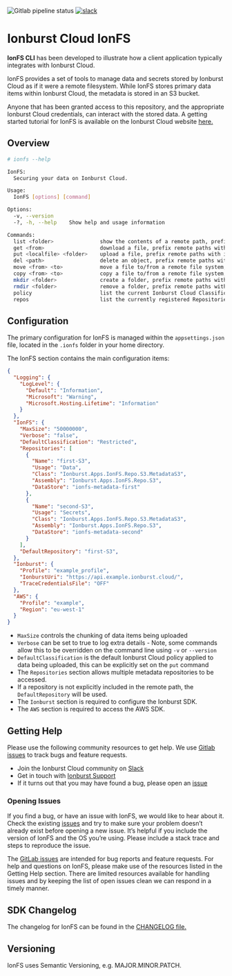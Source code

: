 ![Gitlab pipeline status](https://img.shields.io/gitlab/pipeline/ionburst/ionburst-sdk-net/main?color=fb6a26&style=flat-square)
[![slack](https://img.shields.io/badge/Slack-4A154B?style=flat-square&logo=slack&logoColor=white)](https://join.slack.com/t/ionburst-cloud/shared_invite/zt-panjkslf-Z5DOpU1OOeNPkXgklD~Cpg)

# Ionburst Cloud IonFS

**IonFS CLI** has been developed to illustrate how a client application typically integrates with Ionburst Cloud. 

IonFS provides a set of tools to manage data and secrets stored by Ionburst Cloud as if it were a remote filesystem. While IonFS stores primary data items within Ionburst Cloud, the metadata is stored in an S3 bucket.

Anyone that has been granted access to this repository, and the appropriate Ionburst Cloud credentials, can interact with the stored data.
A getting started tutorial for IonFS is available on the Ionburst Cloud website [here.](https://ionburst.cloud/tutorials/get-started-with-ionfs) 

## Overview

```sh
# ionfs --help 

IonFS: 
  Securing your data on Ionburst Cloud. 

Usage: 
  IonFS [options] [command] 

Options: 
  -v, --version 
  -?, -h, --help    Show help and usage information 

Commands: 
  list <folder>               show the contents of a remote path, prefix remote paths with ion:// 
  get <from>                  download a file, prefix remote paths with ion:// 
  put <localfile> <folder>    upload a file, prefix remote paths with ion:// 
  del <path>                  delete an object, prefix remote paths with ion:// 
  move <from> <to>            move a file to/from a remote file system, prefix remote paths with ion:// 
  copy <from> <to>            copy a file to/from a remote file system, prefix remote paths with ion:// 
  mkdir <folder>              create a folder, prefix remote paths with ion:// 
  rmdir <folder>              remove a folder, prefix remote paths with ion:// 
  policy                      list the current Ionburst Cloud Classification Policies 
  repos                       list the currently registered Repositories 
```

## Configuration

The primary configuration for IonFS is managed within the `appsettings.json` file, located in the `.ionfs` folder in your home directory.

The IonFS section contains the main configuration items: 

```json
{   
  "Logging": { 
    "LogLevel": {
      "Default": "Information",
      "Microsoft": "Warning",
      "Microsoft.Hosting.Lifetime": "Information"
    }   
  },
  "IonFS": {
    "MaxSize": "50000000",
    "Verbose": "false",
    "DefaultClassification": "Restricted",
    "Repositories": [ 
      { 
        "Name": "first-S3", 
        "Usage": "Data",
        "Class": "Ionburst.Apps.IonFS.Repo.S3.MetadataS3",
        "Assembly": "Ionburst.Apps.IonFS.Repo.S3",
        "DataStore": "ionfs-metadata-first" 
      }, 
      { 
        "Name": "second-S3", 
        "Usage": "Secrets",
        "Class": "Ionburst.Apps.IonFS.Repo.S3.MetadataS3",
        "Assembly": "Ionburst.Apps.IonFS.Repo.S3",
        "DataStore": "ionfs-metadata-second" 
      }
    ],
    "DefaultRepository": "first-S3", 
  },
  "Ionburst": { 
    "Profile": "example_profile", 
    "IonburstUri": "https://api.example.ionburst.cloud/", 
    "TraceCredentialsFile": "OFF" 
  },
  "AWS": { 
    "Profile": "example", 
    "Region": "eu-west-1" 
  }
}
```

- `MaxSize` controls the chunking of data items being uploaded
- `Verbose` can be set to true to log extra details - Note, some commands allow this to be overridden on the command line using `-v` or `--version`
- `DefaultClassification` is the default Ionburst Cloud policy applied to data being uploaded, this can be explicitly set on the `put` command
- The `Repositories` section allows multiple metadata repositories to be accessed.   
- If a repository is not explicitly included in the remote path, the `DefaultRepository` will be used. 
- The `Ionburst` section is required to configure the Ionburst SDK. 
- The `AWS` section is required to access the AWS SDK. 

## Getting Help

Please use the following community resources to get help. We use [Gitlab issues][sdk-issues] to track bugs and feature requests.
- Join the Ionburst Cloud community on [Slack](https://join.slack.com/t/ionburst-cloud/shared_invite/zt-panjkslf-Z5DOpU1OOeNPkXgklD~Cpg)
- Get in touch with [Ionburst Support](https://ionburst.cloud/contact/)
- If it turns out that you may have found a bug, please open an [issue][sdk-issues]

### Opening Issues

If you find a bug, or have an issue with IonFS, we would like to hear about it. Check the existing [issues][sdk-issues] and try to make sure your problem doesn’t already exist before opening a new issue. It’s helpful if you include the version of IonFS and the OS you’re using. Please include a stack trace and steps to reproduce the issue.

The [GitLab issues][sdk-issues] are intended for bug reports and feature requests. For help and questions on IonFS, please make use of the resources listed in the Getting Help section. There are limited resources available for handling issues and by keeping the list of open issues clean we can respond in a timely manner.

## SDK Changelog

The changelog for IonFS can be found in the [CHANGELOG file.](CHANGELOG.md)

## Versioning

IonFS uses Semantic Versioning, e.g. MAJOR.MINOR.PATCH.

[ionburst]: https://ionburst.io
[ionburst-cloud]: https://ionburst.cloud
[sdk-website]: https://ionburst.cloud/docs/sdk/
[sdk-source]: https://gitlab.com/ionburst/ionfs
[sdk-issues]: https://gitlab.com/ionburst/ionfs/issues
[sdk-license]: https://gitlab.com/ionburst/ionfst/-/blob/master/LICENSE
[docs-api]: https://ionburst.cloud/docs/api/
